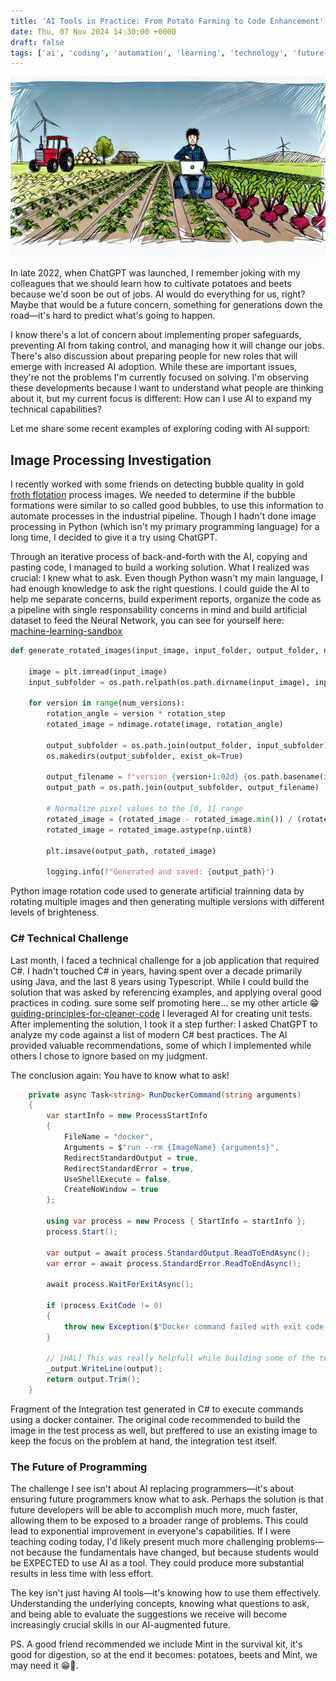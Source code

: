 ```yaml
---
title: 'AI Tools in Practice: From Potato Farming to Code Enhancement'
date: Thu, 07 Nov 2024 14:30:00 +0000
draft: false
tags: ['ai', 'coding', 'automation', 'learning', 'technology', 'future-of-work', 'potatoes']
---
```

![Maybe we should plant potatoes](/images/2024/ai-tools-in-practice-from-potato-farming-to-code-enhancement.png) 

In late 2022, when ChatGPT was launched, I remember joking with my colleagues that we should learn how to cultivate potatoes and beets because we'd soon be out of jobs. AI would do everything for us, right? Maybe that would be a future concern, something for generations down the road—it's hard to predict what's going to happen.

I know there's a lot of concern about implementing proper safeguards, preventing AI from taking control, and managing how it will change our jobs. There's also discussion about preparing people for new roles that will emerge with increased AI adoption. While these are important issues, they're not the problems I'm currently focused on solving. I'm observing these developments because I want to understand what people are thinking about it, but my current focus is different: How can I use AI to expand my technical capabilities?

Let me share some recent examples of exploring coding with AI support:

## Image Processing Investigation
I recently worked with some friends on detecting bubble quality in gold [froth flotation](https://en.wikipedia.org/wiki/Froth_flotation) process images. We needed to determine if the bubble formations were similar to so called good bubbles, to use this information to automate processes in the industrial pipeline. Though I hadn't done image processing in Python (which isn't my primary programming language) for a long time, I decided to give it a try using ChatGPT.

Through an iterative process of back-and-forth with the AI, copying and pasting code, I managed to build a working solution. What I realized was crucial: I knew what to ask. Even though Python wasn't my main language, I had enough knowledge to ask the right questions. I could guide the AI to help me separate concerns, build experiment reports, organize the code as a pipeline with single responsability concerns in mind and build artificial dataset to feed the Neural Network, you can see for yourself here: [machine-learning-sandbox](https://github.com/hamilton-lima/machine-learning-sandbox)

```python
def generate_rotated_images(input_image, input_folder, output_folder, num_versions=8, rotation_step=45):
    
    image = plt.imread(input_image)
    input_subfolder = os.path.relpath(os.path.dirname(input_image), input_folder)
    
    for version in range(num_versions):
        rotation_angle = version * rotation_step
        rotated_image = ndimage.rotate(image, rotation_angle)

        output_subfolder = os.path.join(output_folder, input_subfolder)
        os.makedirs(output_subfolder, exist_ok=True)
        
        output_filename = f"version_{version+1:02d}_{os.path.basename(input_image)}"
        output_path = os.path.join(output_subfolder, output_filename)
        
        # Normalize pixel values to the [0, 1] range
        rotated_image = (rotated_image - rotated_image.min()) / (rotated_image.max() - rotated_image.min()) * 255
        rotated_image = rotated_image.astype(np.uint8)
        
        plt.imsave(output_path, rotated_image)

        logging.info(f"Generated and saved: {output_path}")
```
Python image rotation code used to generate artificial trainning data by rotating multiple images and then generating multiple versions with different levels of brighteness.

### C# Technical Challenge
Last month, I faced a technical challenge for a job application that required C#. I hadn't touched C# in years, having spent over a decade primarily using Java, and the last 8 years using Typescript. While I could build the solution that was asked by referencing examples, and applying overal good practices in coding. sure some self promoting here... se my other article 😁[guiding-principles-for-cleaner-code](https://hamiltonlima.com/posts/guiding-principles-for-cleaner-code-yagni-kiss-solid-and-beyond/) I leveraged AI for creating unit tests. After implementing the solution, I took it a step further: I asked ChatGPT to analyze my code against a list of modern C# best practices. The AI provided valuable recommendations, some of which I implemented while others I chose to ignore based on my judgment.

The conclusion again: You have to know what to ask!

```C#
    private async Task<string> RunDockerCommand(string arguments)
    {
        var startInfo = new ProcessStartInfo
        {
            FileName = "docker",
            Arguments = $"run --rm {ImageName} {arguments}",
            RedirectStandardOutput = true,
            RedirectStandardError = true,
            UseShellExecute = false,
            CreateNoWindow = true
        };

        using var process = new Process { StartInfo = startInfo };
        process.Start();

        var output = await process.StandardOutput.ReadToEndAsync();
        var error = await process.StandardError.ReadToEndAsync();

        await process.WaitForExitAsync();

        if (process.ExitCode != 0)
        {
            throw new Exception($"Docker command failed with exit code {process.ExitCode}. Error: {error}");
        }

        // [HAL] This was really helpfull while building some of the tests 😊
        _output.WriteLine(output);
        return output.Trim();
    }
```
Fragment of the Integration test generated in C# to execute commands using a docker container. The original code recommended to build the image in the test process as well, but preffered to use an existing image to keep the focus on the problem at hand, the integration test itself.


### The Future of Programming
The challenge I see isn't about AI replacing programmers—it's about ensuring future programmers know what to ask. Perhaps the solution is that future developers will be able to accomplish much more, much faster, allowing them to be exposed to a broader range of problems. This could lead to exponential improvement in everyone's capabilities.
If I were teaching coding today, I'd likely present much more challenging problems—not because the fundamentals have changed, but because students would be EXPECTED to use AI as a tool. They could produce more substantial results in less time with less effort.

The key isn't just having AI tools—it's knowing how to use them effectively. Understanding the underlying concepts, knowing what questions to ask, and being able to evaluate the suggestions we receive will become increasingly crucial skills in our AI-augmented future.

PS. A good friend recommended we include Mint in the survival kit, it's good for digestion, so at the end it becomes: potatoes, beets and Mint, we may need it 😁🥔.
